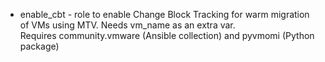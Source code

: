 * enable_cbt - role to enable Change Block Tracking for warm migration of VMs using MTV. Needs vm_name as an extra var.  
                Requires community.vmware (Ansible collection) and pyvmomi (Python package)
